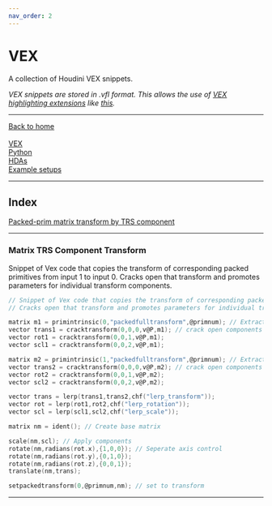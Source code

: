```yaml
---
nav_order: 2
---
```


# VEX
A collection of Houdini VEX snippets.

*VEX snippets are stored in .vfl format. This allows the use of [VEX highlighting extensions](https://marketplace.visualstudio.com/items?itemName=melmass.vex) like [this](https://marketplace.visualstudio.com/items?itemName=melmass.vex).* <br>

---

[Back to home](https://robbertgroenendijk.github.io/Houdini_snippets/)<br>
<br>
[VEX](https://robbertgroenendijk.github.io/Houdini_snippets/VEX)<br>
[Python](https://robbertgroenendijk.github.io/Houdini_snippets/Python)<br>
[HDAs](https://robbertgroenendijk.github.io/Houdini_snippets/HDA)<br>
[Example setups](https://robbertgroenendijk.github.io/Houdini_snippets/Setups)<br>

---

## Index <br>

[Packed-prim matrix transform by TRS component](#-matrix-trs-component-transform)

---
### Matrix TRS Component Transform
<p>Snippet of Vex code that copies the transform of corresponding packed primitives from input 1 to input 0.
Cracks open that transform and promotes parameters for individual transform components.</p>

```c
// Snippet of Vex code that copies the transform of corresponding packed primitives from input 1 to input 0.
// Cracks open that transform and promotes parameters for individual transform components.

matrix m1 = primintrinsic(0,"packedfulltransform",@primnum); // Extract matrix
vector trans1 = cracktransform(0,0,0,v@P,m1); // crack open components
vector rot1 = cracktransform(0,0,1,v@P,m1); 
vector scl1 = cracktransform(0,0,2,v@P,m1);

matrix m2 = primintrinsic(1,"packedfulltransform",@primnum); // Extract matrix
vector trans2 = cracktransform(0,0,0,v@P,m2); // crack open components
vector rot2 = cracktransform(0,0,1,v@P,m2); 
vector scl2 = cracktransform(0,0,2,v@P,m2);

vector trans = lerp(trans1,trans2,chf("lerp_transform"));
vector rot = lerp(rot1,rot2,chf("lerp_rotation"));
vector scl = lerp(scl1,scl2,chf("lerp_scale"));

matrix nm = ident(); // Create base matrix

scale(nm,scl); // Apply components
rotate(nm,radians(rot.x),{1,0,0}); // Seperate axis control
rotate(nm,radians(rot.y),{0,1,0});
rotate(nm,radians(rot.z),{0,0,1});
translate(nm,trans);

setpackedtransform(0,@primnum,nm); // set to transform
```

<script src="https://emgithub.com/embed.js?target=https%3A%2F%2Fgithub.com%2FRobbertGroenendijk%2FHoudini_snippets%2Fblob%2Fmain%2FVEX%2FMatrixComponentTransform.vfl&style=vs2015&showCopy=on"></script>
---
